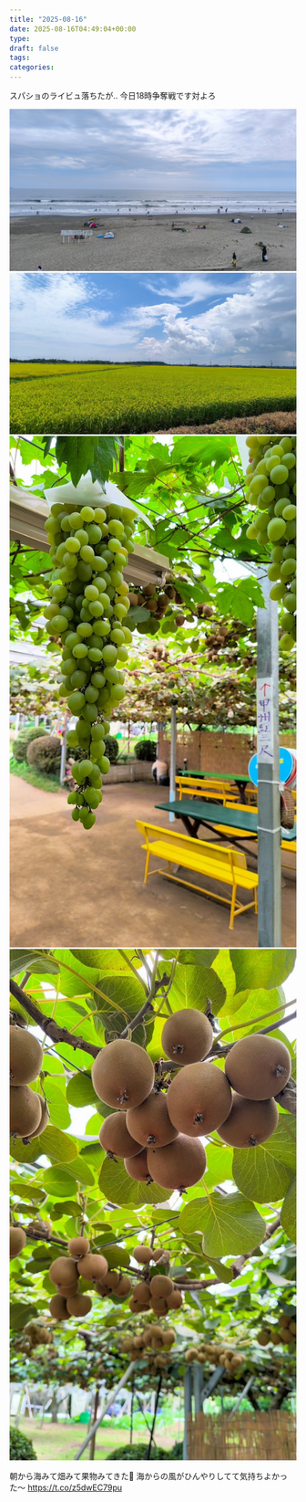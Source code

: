 ```yaml
---
title: "2025-08-16"
date: 2025-08-16T04:49:04+00:00
type: 
draft: false
tags: 
categories: 
---
```


スパショのライビュ落ちたが‥
今日18時争奪戦です対よろ

<!-- gallery start -->
![16_1.jpg](20250816_1.jpg)
![16_2.jpg](20250816_2.jpg)
![16_3.jpg](20250816_3.jpg)
![16_4.jpg](20250816_4.jpg)
<!-- gallery end -->
朝から海みて畑みて果物みてきた🍇
海からの風がひんやりしてて気持ちよかった〜 https://t.co/z5dwEC79pu
